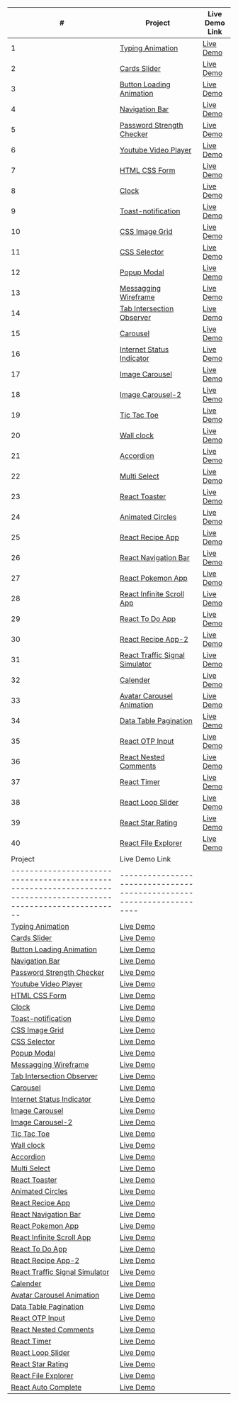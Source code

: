 | # | Project                                                                                                          | Live Demo Link                                                       |
|-----|------------------------------------------------------------------------------------------------------------------|----------------------------------------------------------------------|
| 1   | [Typing Animation](https://github.com/jpranays/UI-challenges/tree/master/typing-animation)                     | [Live Demo](https://jpranays-typing-animation.netlify.app/)          |
| 2   | [Cards Slider](https://github.com/jpranays/UI-challenges/tree/master/cards-slider)                             | [Live Demo](https://jpranays-cards-slider.netlify.app/)              |
| 3   | [Button Loading Animation](https://github.com/jpranays/UI-challenges/tree/master/button-loading-animation)     | [Live Demo](https://jpranays-button-loading-animation.netlify.app/)  |
| 4   | [Navigation Bar](https://github.com/jpranays/UI-challenges/tree/master/navigation-bar)                         | [Live Demo](https://jpranays-navigation-bar.netlify.app/)            |
| 5   | [Password Strength Checker](https://github.com/jpranays/UI-challenges/tree/master/password-strength-checker)   | [Live Demo](https://jpranays-password-strength-checker.netlify.app/) |
| 6   | [Youtube Video Player](https://github.com/jpranays/UI-challenges/tree/master/youtube-video-player)             | [Live Demo](https://jpranays-youtube-video-player.netlify.app/)      |
| 7   | [HTML CSS Form](https://github.com/jpranays/UI-challenges/tree/master/html-css-form)                           | [Live Demo](https://jpranays-html-css-form.netlify.app/)             |
| 8   | [Clock](https://github.com/jpranays/UI-challenges/tree/master/clock)                                           | [Live Demo](https://jpranays-clock.netlify.app/)                     |
| 9   | [Toast-notification](https://github.com/jpranays/UI-challenges/tree/master/toast-notification)                 | [Live Demo](https://jpranays-toast-notification.netlify.app/)        |
| 10  | [CSS Image Grid](https://github.com/jpranays/UI-challenges/tree/master/css-image-grid)                         | [Live Demo](https://jpranays-css-image-grid.netlify.app/)            |
| 11  | [CSS Selector](https://github.com/jpranays/UI-challenges/tree/master/css-selector)                             | [Live Demo](https://jpranays-css-selector.netlify.app/)              |
| 12  | [Popup Modal](https://github.com/jpranays/UI-challenges/tree/master/popup-modal-box)                       | [Live Demo](https://jpranays-popup-modal.netlify.app/)               |
| 13  | [Messagging Wireframe](https://github.com/jpranays/UI-challenges/tree/master/messaging-wireframe)              | [Live Demo](https://jpranays-messaging-wireframe.netlify.app/)       |
| 14  | [Tab Intersection Observer](https://github.com/jpranays/UI-challenges/tree/master/tab-intersection-observer)   | [Live Demo](https://jpranays-tab-intersection-observer.netlify.app/) |
| 15  | [Carousel](https://github.com/jpranays/UI-challenges/tree/master/Carousel)                                     | [Live Demo](https://jpranays-carousel.netlify.app/)                  |
| 16  | [Internet Status Indicator](https://github.com/jpranays/UI-challenges/tree/master/Internet-status-indicator)   | [Live Demo](https://jpranays-internet-status-indicator.netlify.app/) |
| 17  | [Image Carousel](https://github.com/jpranays/UI-challenges/tree/master/image-carousel)                         | [Live Demo](https://jpranays-image-carousel.netlify.app/)            |
| 18  | [Image Carousel-2](https://github.com/jpranays/UI-challenges/tree/master/Image-carousel-2)                     | [Live Demo](https://jpranays-image-carousel-2.netlify.app)           |
| 19  | [Tic Tac Toe](https://github.com/jpranays/UI-challenges/tree/master/tic-tac-toe)                               | [Live Demo](https://jpranays-tic-tac-toe.netlify.app/)               |
| 20  | [Wall clock](https://github.com/jpranays/UI-challenges/tree/master/wall-clock)                                 | [Live Demo](https://jpranays-wall-clock.netlify.app/)                |
| 21  | [Accordion](https://github.com/jpranays/UI-challenges/tree/master/accordion)                                   | [Live Demo](https://jpranays-accordion.netlify.app/)                 |
| 22  | [Multi Select](https://github.com/jpranays/UI-challenges/tree/master/multi-select)                             | [Live Demo](https://jpranays-multi-select.netlify.app/)              |
| 23  | [React Toaster](https://github.com/jpranays/UI-challenges/tree/master/react-toaster)                           | [Live Demo](https://jpranays-react-toaster.netlify.app/)             |
| 24  | [Animated Circles](https://github.com/jpranays/UI-challenges/tree/master/animated-circles)                     | [Live Demo](https://jpranays-animated-circles.netlify.app/)          |
| 25  | [React Recipe App](https://github.com/jpranays/react-recipe-web-app)                                           | [Live Demo](https://jpranays-react-recipe-web-app.netlify.app/)      |
| 26  | [React Navigation Bar](https://github.com/jpranays/REACT_Navigation_bar_animation)                             | [Live Demo](https://jpranays-react-navbar-animation.netlify.app/)    |
| 27  | [React Pokemon App](https://github.com/jpranays/REACT_pokemon_app)                                             | [Live Demo](https://jpranays-react-pokemon-app.netlify.app/)         |
| 28  | [React Infinite Scroll App](https://github.com/jpranays/React-Infinite-Scroll-App)                             | [Live Demo](https://jpranays-react-infinite-scroll.netlify.app/)     |
| 29  | [React To Do App](https://github.com/jpranays/React-TO-DO-App)                                                 | [Live Demo](https://jpranays-react-todo-app.netlify.app/)            |
| 30  | [React Recipe App-2](https://github.com/jpranays/React-Recipe-App)                                             | [Live Demo](https://jpranays-recipe-app.netlify.app/)                |
| 31  | [React Traffic Signal Simulator](https://github.com/jpranays/UI-challenges/tree/master/traffic-signal-simulator) | [Live Demo](https://jpranays-traffic-signal-simulator.netlify.app/)  |
| 32  | [Calender](https://github.com/jpranays/UI-challenges/tree/master/Calender)                                     | [Live Demo](https://jpranays-calender.netlify.app/)                  |
| 33  | [Avatar Carousel Animation](https://github.com/jpranays/UI-challenges/tree/master/avatar-corousel-animation)   | [Live Demo](https://jpranays-Avatar-Carousel-Animation.netlify.app/) |
| 34  | [Data Table Pagination](https://github.com/jpranays/UI-challenges/tree/master/Data-table-pagination)           | [Live Demo](https://jpranays-Data-table-pagination.netlify.app/)     |
| 35  | [React OTP Input](https://github.com/jpranays/UI-challenges/tree/master/react-otp-input)                       | [Live Demo](https://jpranays-react-otp-input.netlify.app/)           |
| 36  | [React Nested Comments](https://github.com/jpranays/UI-challenges/tree/master/react-nested-comments)           | [Live Demo](https://jpranays-react-nested-comments.netlify.app/)     |
| 37  | [React Timer](https://github.com/jpranays/UI-challenges/tree/master/react-timer)                               | [Live Demo](https://jpranays-react-timer.netlify.app/)               |
| 38  | [React Loop Slider](https://github.com/jpranays/UI-challenges/tree/master/react-loop-slider)                   | [Live Demo](https://jpranays-react-loop-slider.netlify.app/)         |
| 39  | [React Star Rating](https://github.com/jpranays/UI-challenges/tree/master/react-star-component)                | [Live Demo](https://jpranays-react-star-rating.netlify.app/)         |
| 40  | [React File Explorer](https://github.com/jpranays/UI-challenges/tree/master/react-file-explorer)               | [Live Demo](https://jpranays-react-file-explorer.netlify.app/)       |
| Project                                                                                                          | Live Demo Link                                                       |
| ---------------------------------------------------------------------------------------------------------------- | -------------------------------------------------------------------- |
| [Typing Animation](https://github.com/jpranays/UI-challenges/tree/master/typing-animation)                       | [Live Demo](https://jpranays-typing-animation.netlify.app/)          |
| [Cards Slider](https://github.com/jpranays/UI-challenges/tree/master/cards-slider)                               | [Live Demo](https://jpranays-cards-slider.netlify.app/)              |
| [Button Loading Animation](https://github.com/jpranays/UI-challenges/tree/master/button-loading-animation)       | [Live Demo](https://jpranays-button-loading-animation.netlify.app/)  |
| [Navigation Bar](https://github.com/jpranays/UI-challenges/tree/master/navigation-bar)                           | [Live Demo](https://jpranays-navigation-bar.netlify.app/)            |
| [Password Strength Checker](https://github.com/jpranays/UI-challenges/tree/master/password-strength-checker)     | [Live Demo](https://jpranays-password-strength-checker.netlify.app/) |
| [Youtube Video Player](https://github.com/jpranays/UI-challenges/tree/master/youtube-video-player)               | [Live Demo](https://jpranays-youtube-video-player.netlify.app/)      |
| [HTML CSS Form](https://github.com/jpranays/UI-challenges/tree/master/html-css-form)                             | [Live Demo](https://jpranays-html-css-form.netlify.app/)             |
| [Clock](https://github.com/jpranays/UI-challenges/tree/master/clock)                                             | [Live Demo](https://jpranays-clock.netlify.app/)                     |
| [Toast-notification](https://github.com/jpranays/UI-challenges/tree/master/toast-notification)                   | [Live Demo](https://jpranays-toast-notification.netlify.app/)        |
| [CSS Image Grid](https://github.com/jpranays/UI-challenges/tree/master/css-image-grid)                           | [Live Demo](https://jpranays-css-image-grid.netlify.app/)            |
| [CSS Selector](https://github.com/jpranays/UI-challenges/tree/master/css-selector)                               | [Live Demo](https://jpranays-css-selector.netlify.app/)              |
| [Popup Modal](https://github.com/jpranays/UI-challenges/tree/master/popup%20modal%20box)                         | [Live Demo](https://jpranays-popup-modal.netlify.app/)               |
| [Messagging Wireframe](https://github.com/jpranays/UI-challenges/tree/master/messaging-wireframe)                | [Live Demo](https://jpranays-messaging-wireframe.netlify.app/)       |
| [Tab Intersection Observer](https://github.com/jpranays/UI-challenges/tree/master/tab-intersection-observer)     | [Live Demo](https://jpranays-tab-intersection-observer.netlify.app/) |
| [Carousel](https://github.com/jpranays/UI-challenges/tree/master/Carousel)                                       | [Live Demo](https://jpranays-carousel.netlify.app/)                  |
| [Internet Status Indicator](https://github.com/jpranays/UI-challenges/tree/master/Internet-status-indicator)     | [Live Demo](https://jpranays-internet-status-indicator.netlify.app/) |
| [Image Carousel](https://github.com/jpranays/UI-challenges/tree/master/image-carousel)                           | [Live Demo](https://jpranays-image-carousel.netlify.app/)            |
| [Image Carousel-2](https://github.com/jpranays/UI-challenges/tree/master/Image-carousel-2)                       | [Live Demo](https://jpranays-image-carousel-2.netlify.app)           |
| [Tic Tac Toe](https://github.com/jpranays/UI-challenges/tree/master/tic-tac-toe)                                 | [Live Demo](https://jpranays-tic-tac-toe.netlify.app/)               |
| [Wall clock](https://github.com/jpranays/UI-challenges/tree/master/wall-clock)                                   | [Live Demo](https://jpranays-wall-clock.netlify.app/)                |
| [Accordion](https://github.com/jpranays/UI-challenges/tree/master/accordion)                                     | [Live Demo](https://jpranays-accordion.netlify.app/)                 |
| [Multi Select](https://github.com/jpranays/UI-challenges/tree/master/multi-select)                               | [Live Demo](https://jpranays-multi-select.netlify.app/)              |
| [React Toaster](https://github.com/jpranays/UI-challenges/tree/master/react-toaster)                             | [Live Demo](https://jpranays-react-toaster.netlify.app/)             |
| [Animated Circles](https://github.com/jpranays/UI-challenges/tree/master/animated-circles)                       | [Live Demo](https://jpranays-animated-circles.netlify.app/)          |
| [React Recipe App](https://github.com/jpranays/react-recipe-web-app)                                             | [Live Demo](https://jpranays-react-recipe-web-app.netlify.app/)      |
| [React Navigation Bar](https://github.com/jpranays/REACT_Navigation_bar_animation)                               | [Live Demo](https://jpranays-react-navbar-animation.netlify.app/)    |
| [React Pokemon App](https://github.com/jpranays/REACT_pokemon_app)                                               | [Live Demo](https://jpranays-react-pokemon-app.netlify.app/)         |
| [React Infinite Scroll App](https://github.com/jpranays/React-Infinite-Scroll-App)                               | [Live Demo](https://jpranays-react-infinite-scroll.netlify.app/)     |
| [React To Do App](https://github.com/jpranays/React-TO-DO-App)                                                   | [Live Demo](https://jpranays-react-todo-app.netlify.app/)            |
| [React Recipe App-2](https://github.com/jpranays/React-Recipe-App)                                               | [Live Demo](https://jpranays-recipe-app.netlify.app/)                |
| [React Traffic Signal Simulator](https://github.com/jpranays/UI-challenges/tree/master/traffic-signal-simulator) | [Live Demo](https://jpranays-traffic-signal-simulator.netlify.app/)  |
| [Calender](https://github.com/jpranays/UI-challenges/tree/master/Calender)                                       | [Live Demo](https://jpranays-calender.netlify.app/)                  |
| [Avatar Carousel Animation](https://github.com/jpranays/UI-challenges/tree/master/avatar-corousel-animation)     | [Live Demo](https://jpranays-Avatar-Carousel-Animation.netlify.app/) |
| [Data Table Pagination](https://github.com/jpranays/UI-challenges/tree/master/Data-table-pagination)             | [Live Demo](https://jpranays-Data-table-pagination.netlify.app/)     |
| [React OTP Input](https://github.com/jpranays/UI-challenges/tree/master/react-otp-input)                         | [Live Demo](https://jpranays-react-otp-input.netlify.app/)           |
| [React Nested Comments](https://github.com/jpranays/UI-challenges/tree/master/react-nested-comments)             | [Live Demo](https://jpranays-react-nested-comments.netlify.app/)     |
| [React Timer](https://github.com/jpranays/UI-challenges/tree/master/react-timer)                                 | [Live Demo](https://jpranays-react-timer.netlify.app/)               |
| [React Loop Slider](https://github.com/jpranays/UI-challenges/tree/master/react-loop-slider)                     | [Live Demo](https://jpranays-react-loop-slider.netlify.app/)         |
| [React Star Rating](https://github.com/jpranays/UI-challenges/tree/master/react-star-component)                  | [Live Demo](https://jpranays-react-star-rating.netlify.app/)         |
| [React File Explorer](https://github.com/jpranays/UI-challenges/tree/master/react-file-explorer)                 | [Live Demo](https://jpranays-react-file-explorer.netlify.app/)       |
| [React Auto Complete](https://github.com/jpranays/UI-challenges/tree/master/react-autocomplete)                 | [Live Demo](https://jpranays-react-autocomplete.netlify.app/)       |
